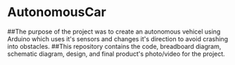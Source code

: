 # AutonomousCar
##The purpose of the project was to create an autonomous vehicel using Arduino which uses it's sensors and changes it's direction to avoid crashing into obstacles.
##This repository contains the code, breadboard diagram, schematic diagram, design, and final product's photo/video for the project.
